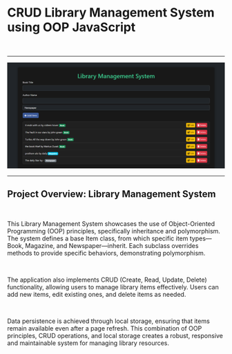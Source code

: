 <h1>CRUD Library Management System using OOP JavaScript</h1>
<br>
<hr>
<img src="./library.png" alt="">
<br>
<hr>
<h2>Project Overview: Library Management System</h2>
<br>
<p>This Library Management System showcases the use of Object-Oriented Programming (OOP) principles, specifically inheritance and polymorphism. The system defines a base Item class, from which specific item types—Book, Magazine, and Newspaper—inherit. Each subclass overrides methods to provide specific behaviors, demonstrating polymorphism.</p>
<br>

<p>The application also implements CRUD (Create, Read, Update, Delete) functionality, allowing users to manage library items effectively. Users can add new items, edit existing ones, and delete items as needed.</p>
<br>

<p>Data persistence is achieved through local storage, ensuring that items remain available even after a page refresh. This combination of OOP principles, CRUD operations, and local storage creates a robust, responsive and maintainable system for managing library resources.</p>